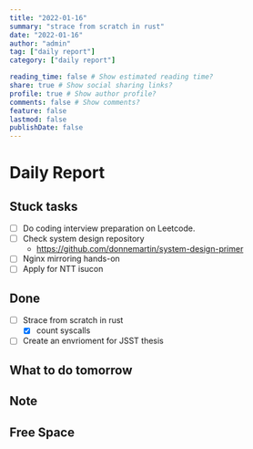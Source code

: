 ```yaml
---
title: "2022-01-16"
summary: "strace from scratch in rust"
date: "2022-01-16"
author: "admin"
tag: ["daily report"]
category: ["daily report"]

reading_time: false # Show estimated reading time?
share: true # Show social sharing links?
profile: true # Show author profile?
comments: false # Show comments?
feature: false
lastmod: false
publishDate: false
---
```


# Daily Report

## Stuck tasks

- [ ] Do coding interview preparation on Leetcode.
- [ ] Check system design repository
    - https://github.com/donnemartin/system-design-primer
- [ ] Nginx mirroring hands-on
- [ ] Apply for NTT isucon 

## Done

- [ ] Strace from scratch in rust
    - [x] count syscalls
- [ ] Create an envrioment for JSST thesis

## What to do tomorrow


## Note


## Free Space

